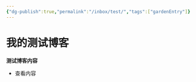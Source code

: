 ```yaml
---
{"dg-publish":true,"permalink":"/inbox/test/","tags":["gardenEntry"]}
---
```




# 我的测试博客
**测试博客内容**
- 查看内容  